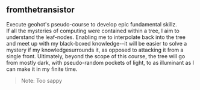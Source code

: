 ## fromthetransistor
Execute geohot's pseudo-course to develop epic fundamental skillz.   
If all the mysteries of computing were contained within a tree, I aim to understand the leaf-nodes. Enabling me to interpolate back into the tree and meet 
up with my black-boxed knowledge--it will be easier to solve a mystery if my knowledgesurrounds it, as opposed to attacking it from a single front. 
Ultimately, beyond the scope of this course, the tree will go from mostly dark, with pseudo-random pockets of light, to as illuminant as I can make it in 
my finite time.       
> Note: Too sappy
